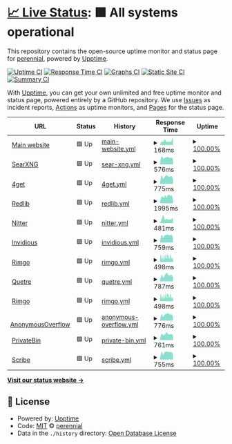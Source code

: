 # [📈 Live Status](https://status.perennialte.ch): <!--live status--> **🟩 All systems operational**

This repository contains the open-source uptime monitor and status page for [perennial](https://perennialte.ch), powered by [Upptime](https://github.com/upptime/upptime).

[![Uptime CI](https://github.com/perennialtech/upptime/workflows/Uptime%20CI/badge.svg)](https://github.com/perennialtech/upptime/actions?query=workflow%3A%22Uptime+CI%22)
[![Response Time CI](https://github.com/perennialtech/upptime/workflows/Response%20Time%20CI/badge.svg)](https://github.com/perennialtech/upptime/actions?query=workflow%3A%22Response+Time+CI%22)
[![Graphs CI](https://github.com/perennialtech/upptime/workflows/Graphs%20CI/badge.svg)](https://github.com/perennialtech/upptime/actions?query=workflow%3A%22Graphs+CI%22)
[![Static Site CI](https://github.com/perennialtech/upptime/workflows/Static%20Site%20CI/badge.svg)](https://github.com/perennialtech/upptime/actions?query=workflow%3A%22Static+Site+CI%22)
[![Summary CI](https://github.com/perennialtech/upptime/workflows/Summary%20CI/badge.svg)](https://github.com/perennialtech/upptime/actions?query=workflow%3A%22Summary+CI%22)

With [Upptime](https://upptime.js.org), you can get your own unlimited and free uptime monitor and status page, powered entirely by a GitHub repository. We use [Issues](https://github.com/perennialtech/upptime/issues) as incident reports, [Actions](https://github.com/perennialtech/upptime/actions) as uptime monitors, and [Pages](https://status.perennialte.ch) for the status page.

<!--start: status pages-->
<!-- This summary is generated by Upptime (https://github.com/upptime/upptime) -->
<!-- Do not edit this manually, your changes will be overwritten -->
<!-- prettier-ignore -->
| URL | Status | History | Response Time | Uptime |
| --- | ------ | ------- | ------------- | ------ |
| <img alt="" src="https://icons.duckduckgo.com/ip3/perennialte.ch.ico" height="13"> [Main website](https://perennialte.ch) | 🟩 Up | [main-website.yml](https://github.com/perennialtech/upptime/commits/HEAD/history/main-website.yml) | <details><summary><img alt="Response time graph" src="./graphs/main-website/response-time-week.png" height="20"> 168ms</summary><br><a href="https://perennialtech.github.io/upptime/history/main-website"><img alt="Response time 228" src="https://img.shields.io/endpoint?url=https%3A%2F%2Fraw.githubusercontent.com%2Fperennialtech%2Fupptime%2FHEAD%2Fapi%2Fmain-website%2Fresponse-time.json"></a><br><a href="https://perennialtech.github.io/upptime/history/main-website"><img alt="24-hour response time 168" src="https://img.shields.io/endpoint?url=https%3A%2F%2Fraw.githubusercontent.com%2Fperennialtech%2Fupptime%2FHEAD%2Fapi%2Fmain-website%2Fresponse-time-day.json"></a><br><a href="https://perennialtech.github.io/upptime/history/main-website"><img alt="7-day response time 168" src="https://img.shields.io/endpoint?url=https%3A%2F%2Fraw.githubusercontent.com%2Fperennialtech%2Fupptime%2FHEAD%2Fapi%2Fmain-website%2Fresponse-time-week.json"></a><br><a href="https://perennialtech.github.io/upptime/history/main-website"><img alt="30-day response time 158" src="https://img.shields.io/endpoint?url=https%3A%2F%2Fraw.githubusercontent.com%2Fperennialtech%2Fupptime%2FHEAD%2Fapi%2Fmain-website%2Fresponse-time-month.json"></a><br><a href="https://perennialtech.github.io/upptime/history/main-website"><img alt="1-year response time 228" src="https://img.shields.io/endpoint?url=https%3A%2F%2Fraw.githubusercontent.com%2Fperennialtech%2Fupptime%2FHEAD%2Fapi%2Fmain-website%2Fresponse-time-year.json"></a></details> | <details><summary><a href="https://perennialtech.github.io/upptime/history/main-website">100.00%</a></summary><a href="https://perennialtech.github.io/upptime/history/main-website"><img alt="All-time uptime 100.00%" src="https://img.shields.io/endpoint?url=https%3A%2F%2Fraw.githubusercontent.com%2Fperennialtech%2Fupptime%2FHEAD%2Fapi%2Fmain-website%2Fuptime.json"></a><br><a href="https://perennialtech.github.io/upptime/history/main-website"><img alt="24-hour uptime 100.00%" src="https://img.shields.io/endpoint?url=https%3A%2F%2Fraw.githubusercontent.com%2Fperennialtech%2Fupptime%2FHEAD%2Fapi%2Fmain-website%2Fuptime-day.json"></a><br><a href="https://perennialtech.github.io/upptime/history/main-website"><img alt="7-day uptime 100.00%" src="https://img.shields.io/endpoint?url=https%3A%2F%2Fraw.githubusercontent.com%2Fperennialtech%2Fupptime%2FHEAD%2Fapi%2Fmain-website%2Fuptime-week.json"></a><br><a href="https://perennialtech.github.io/upptime/history/main-website"><img alt="30-day uptime 100.00%" src="https://img.shields.io/endpoint?url=https%3A%2F%2Fraw.githubusercontent.com%2Fperennialtech%2Fupptime%2FHEAD%2Fapi%2Fmain-website%2Fuptime-month.json"></a><br><a href="https://perennialtech.github.io/upptime/history/main-website"><img alt="1-year uptime 100.00%" src="https://img.shields.io/endpoint?url=https%3A%2F%2Fraw.githubusercontent.com%2Fperennialtech%2Fupptime%2FHEAD%2Fapi%2Fmain-website%2Fuptime-year.json"></a></details>
| <img alt="" src="https://icons.duckduckgo.com/ip3/searx.perennialte.ch.ico" height="13"> [SearXNG](https://searx.perennialte.ch) | 🟩 Up | [sear-xng.yml](https://github.com/perennialtech/upptime/commits/HEAD/history/sear-xng.yml) | <details><summary><img alt="Response time graph" src="./graphs/sear-xng/response-time-week.png" height="20"> 576ms</summary><br><a href="https://perennialtech.github.io/upptime/history/sear-xng"><img alt="Response time 661" src="https://img.shields.io/endpoint?url=https%3A%2F%2Fraw.githubusercontent.com%2Fperennialtech%2Fupptime%2FHEAD%2Fapi%2Fsear-xng%2Fresponse-time.json"></a><br><a href="https://perennialtech.github.io/upptime/history/sear-xng"><img alt="24-hour response time 451" src="https://img.shields.io/endpoint?url=https%3A%2F%2Fraw.githubusercontent.com%2Fperennialtech%2Fupptime%2FHEAD%2Fapi%2Fsear-xng%2Fresponse-time-day.json"></a><br><a href="https://perennialtech.github.io/upptime/history/sear-xng"><img alt="7-day response time 576" src="https://img.shields.io/endpoint?url=https%3A%2F%2Fraw.githubusercontent.com%2Fperennialtech%2Fupptime%2FHEAD%2Fapi%2Fsear-xng%2Fresponse-time-week.json"></a><br><a href="https://perennialtech.github.io/upptime/history/sear-xng"><img alt="30-day response time 609" src="https://img.shields.io/endpoint?url=https%3A%2F%2Fraw.githubusercontent.com%2Fperennialtech%2Fupptime%2FHEAD%2Fapi%2Fsear-xng%2Fresponse-time-month.json"></a><br><a href="https://perennialtech.github.io/upptime/history/sear-xng"><img alt="1-year response time 661" src="https://img.shields.io/endpoint?url=https%3A%2F%2Fraw.githubusercontent.com%2Fperennialtech%2Fupptime%2FHEAD%2Fapi%2Fsear-xng%2Fresponse-time-year.json"></a></details> | <details><summary><a href="https://perennialtech.github.io/upptime/history/sear-xng">100.00%</a></summary><a href="https://perennialtech.github.io/upptime/history/sear-xng"><img alt="All-time uptime 100.00%" src="https://img.shields.io/endpoint?url=https%3A%2F%2Fraw.githubusercontent.com%2Fperennialtech%2Fupptime%2FHEAD%2Fapi%2Fsear-xng%2Fuptime.json"></a><br><a href="https://perennialtech.github.io/upptime/history/sear-xng"><img alt="24-hour uptime 100.00%" src="https://img.shields.io/endpoint?url=https%3A%2F%2Fraw.githubusercontent.com%2Fperennialtech%2Fupptime%2FHEAD%2Fapi%2Fsear-xng%2Fuptime-day.json"></a><br><a href="https://perennialtech.github.io/upptime/history/sear-xng"><img alt="7-day uptime 100.00%" src="https://img.shields.io/endpoint?url=https%3A%2F%2Fraw.githubusercontent.com%2Fperennialtech%2Fupptime%2FHEAD%2Fapi%2Fsear-xng%2Fuptime-week.json"></a><br><a href="https://perennialtech.github.io/upptime/history/sear-xng"><img alt="30-day uptime 100.00%" src="https://img.shields.io/endpoint?url=https%3A%2F%2Fraw.githubusercontent.com%2Fperennialtech%2Fupptime%2FHEAD%2Fapi%2Fsear-xng%2Fuptime-month.json"></a><br><a href="https://perennialtech.github.io/upptime/history/sear-xng"><img alt="1-year uptime 100.00%" src="https://img.shields.io/endpoint?url=https%3A%2F%2Fraw.githubusercontent.com%2Fperennialtech%2Fupptime%2FHEAD%2Fapi%2Fsear-xng%2Fuptime-year.json"></a></details>
| <img alt="" src="https://icons.duckduckgo.com/ip3/4get.perennialte.ch.ico" height="13"> [4get](https://4get.perennialte.ch) | 🟩 Up | [4get.yml](https://github.com/perennialtech/upptime/commits/HEAD/history/4get.yml) | <details><summary><img alt="Response time graph" src="./graphs/4get/response-time-week.png" height="20"> 775ms</summary><br><a href="https://perennialtech.github.io/upptime/history/4get"><img alt="Response time 999" src="https://img.shields.io/endpoint?url=https%3A%2F%2Fraw.githubusercontent.com%2Fperennialtech%2Fupptime%2FHEAD%2Fapi%2F4get%2Fresponse-time.json"></a><br><a href="https://perennialtech.github.io/upptime/history/4get"><img alt="24-hour response time 698" src="https://img.shields.io/endpoint?url=https%3A%2F%2Fraw.githubusercontent.com%2Fperennialtech%2Fupptime%2FHEAD%2Fapi%2F4get%2Fresponse-time-day.json"></a><br><a href="https://perennialtech.github.io/upptime/history/4get"><img alt="7-day response time 775" src="https://img.shields.io/endpoint?url=https%3A%2F%2Fraw.githubusercontent.com%2Fperennialtech%2Fupptime%2FHEAD%2Fapi%2F4get%2Fresponse-time-week.json"></a><br><a href="https://perennialtech.github.io/upptime/history/4get"><img alt="30-day response time 807" src="https://img.shields.io/endpoint?url=https%3A%2F%2Fraw.githubusercontent.com%2Fperennialtech%2Fupptime%2FHEAD%2Fapi%2F4get%2Fresponse-time-month.json"></a><br><a href="https://perennialtech.github.io/upptime/history/4get"><img alt="1-year response time 999" src="https://img.shields.io/endpoint?url=https%3A%2F%2Fraw.githubusercontent.com%2Fperennialtech%2Fupptime%2FHEAD%2Fapi%2F4get%2Fresponse-time-year.json"></a></details> | <details><summary><a href="https://perennialtech.github.io/upptime/history/4get">100.00%</a></summary><a href="https://perennialtech.github.io/upptime/history/4get"><img alt="All-time uptime 100.00%" src="https://img.shields.io/endpoint?url=https%3A%2F%2Fraw.githubusercontent.com%2Fperennialtech%2Fupptime%2FHEAD%2Fapi%2F4get%2Fuptime.json"></a><br><a href="https://perennialtech.github.io/upptime/history/4get"><img alt="24-hour uptime 100.00%" src="https://img.shields.io/endpoint?url=https%3A%2F%2Fraw.githubusercontent.com%2Fperennialtech%2Fupptime%2FHEAD%2Fapi%2F4get%2Fuptime-day.json"></a><br><a href="https://perennialtech.github.io/upptime/history/4get"><img alt="7-day uptime 100.00%" src="https://img.shields.io/endpoint?url=https%3A%2F%2Fraw.githubusercontent.com%2Fperennialtech%2Fupptime%2FHEAD%2Fapi%2F4get%2Fuptime-week.json"></a><br><a href="https://perennialtech.github.io/upptime/history/4get"><img alt="30-day uptime 100.00%" src="https://img.shields.io/endpoint?url=https%3A%2F%2Fraw.githubusercontent.com%2Fperennialtech%2Fupptime%2FHEAD%2Fapi%2F4get%2Fuptime-month.json"></a><br><a href="https://perennialtech.github.io/upptime/history/4get"><img alt="1-year uptime 100.00%" src="https://img.shields.io/endpoint?url=https%3A%2F%2Fraw.githubusercontent.com%2Fperennialtech%2Fupptime%2FHEAD%2Fapi%2F4get%2Fuptime-year.json"></a></details>
| <img alt="" src="https://icons.duckduckgo.com/ip3/redlib.perennialte.ch.ico" height="13"> [Redlib](https://redlib.perennialte.ch) | 🟩 Up | [redlib.yml](https://github.com/perennialtech/upptime/commits/HEAD/history/redlib.yml) | <details><summary><img alt="Response time graph" src="./graphs/redlib/response-time-week.png" height="20"> 1995ms</summary><br><a href="https://perennialtech.github.io/upptime/history/redlib"><img alt="Response time 1456" src="https://img.shields.io/endpoint?url=https%3A%2F%2Fraw.githubusercontent.com%2Fperennialtech%2Fupptime%2FHEAD%2Fapi%2Fredlib%2Fresponse-time.json"></a><br><a href="https://perennialtech.github.io/upptime/history/redlib"><img alt="24-hour response time 2946" src="https://img.shields.io/endpoint?url=https%3A%2F%2Fraw.githubusercontent.com%2Fperennialtech%2Fupptime%2FHEAD%2Fapi%2Fredlib%2Fresponse-time-day.json"></a><br><a href="https://perennialtech.github.io/upptime/history/redlib"><img alt="7-day response time 1995" src="https://img.shields.io/endpoint?url=https%3A%2F%2Fraw.githubusercontent.com%2Fperennialtech%2Fupptime%2FHEAD%2Fapi%2Fredlib%2Fresponse-time-week.json"></a><br><a href="https://perennialtech.github.io/upptime/history/redlib"><img alt="30-day response time 1631" src="https://img.shields.io/endpoint?url=https%3A%2F%2Fraw.githubusercontent.com%2Fperennialtech%2Fupptime%2FHEAD%2Fapi%2Fredlib%2Fresponse-time-month.json"></a><br><a href="https://perennialtech.github.io/upptime/history/redlib"><img alt="1-year response time 1456" src="https://img.shields.io/endpoint?url=https%3A%2F%2Fraw.githubusercontent.com%2Fperennialtech%2Fupptime%2FHEAD%2Fapi%2Fredlib%2Fresponse-time-year.json"></a></details> | <details><summary><a href="https://perennialtech.github.io/upptime/history/redlib">100.00%</a></summary><a href="https://perennialtech.github.io/upptime/history/redlib"><img alt="All-time uptime 99.97%" src="https://img.shields.io/endpoint?url=https%3A%2F%2Fraw.githubusercontent.com%2Fperennialtech%2Fupptime%2FHEAD%2Fapi%2Fredlib%2Fuptime.json"></a><br><a href="https://perennialtech.github.io/upptime/history/redlib"><img alt="24-hour uptime 100.00%" src="https://img.shields.io/endpoint?url=https%3A%2F%2Fraw.githubusercontent.com%2Fperennialtech%2Fupptime%2FHEAD%2Fapi%2Fredlib%2Fuptime-day.json"></a><br><a href="https://perennialtech.github.io/upptime/history/redlib"><img alt="7-day uptime 100.00%" src="https://img.shields.io/endpoint?url=https%3A%2F%2Fraw.githubusercontent.com%2Fperennialtech%2Fupptime%2FHEAD%2Fapi%2Fredlib%2Fuptime-week.json"></a><br><a href="https://perennialtech.github.io/upptime/history/redlib"><img alt="30-day uptime 99.93%" src="https://img.shields.io/endpoint?url=https%3A%2F%2Fraw.githubusercontent.com%2Fperennialtech%2Fupptime%2FHEAD%2Fapi%2Fredlib%2Fuptime-month.json"></a><br><a href="https://perennialtech.github.io/upptime/history/redlib"><img alt="1-year uptime 99.97%" src="https://img.shields.io/endpoint?url=https%3A%2F%2Fraw.githubusercontent.com%2Fperennialtech%2Fupptime%2FHEAD%2Fapi%2Fredlib%2Fuptime-year.json"></a></details>
| <img alt="" src="https://icons.duckduckgo.com/ip3/nitter.perennialte.ch.ico" height="13"> [Nitter](https://nitter.perennialte.ch) | 🟩 Up | [nitter.yml](https://github.com/perennialtech/upptime/commits/HEAD/history/nitter.yml) | <details><summary><img alt="Response time graph" src="./graphs/nitter/response-time-week.png" height="20"> 481ms</summary><br><a href="https://perennialtech.github.io/upptime/history/nitter"><img alt="Response time 859" src="https://img.shields.io/endpoint?url=https%3A%2F%2Fraw.githubusercontent.com%2Fperennialtech%2Fupptime%2FHEAD%2Fapi%2Fnitter%2Fresponse-time.json"></a><br><a href="https://perennialtech.github.io/upptime/history/nitter"><img alt="24-hour response time 649" src="https://img.shields.io/endpoint?url=https%3A%2F%2Fraw.githubusercontent.com%2Fperennialtech%2Fupptime%2FHEAD%2Fapi%2Fnitter%2Fresponse-time-day.json"></a><br><a href="https://perennialtech.github.io/upptime/history/nitter"><img alt="7-day response time 481" src="https://img.shields.io/endpoint?url=https%3A%2F%2Fraw.githubusercontent.com%2Fperennialtech%2Fupptime%2FHEAD%2Fapi%2Fnitter%2Fresponse-time-week.json"></a><br><a href="https://perennialtech.github.io/upptime/history/nitter"><img alt="30-day response time 419" src="https://img.shields.io/endpoint?url=https%3A%2F%2Fraw.githubusercontent.com%2Fperennialtech%2Fupptime%2FHEAD%2Fapi%2Fnitter%2Fresponse-time-month.json"></a><br><a href="https://perennialtech.github.io/upptime/history/nitter"><img alt="1-year response time 859" src="https://img.shields.io/endpoint?url=https%3A%2F%2Fraw.githubusercontent.com%2Fperennialtech%2Fupptime%2FHEAD%2Fapi%2Fnitter%2Fresponse-time-year.json"></a></details> | <details><summary><a href="https://perennialtech.github.io/upptime/history/nitter">100.00%</a></summary><a href="https://perennialtech.github.io/upptime/history/nitter"><img alt="All-time uptime 99.98%" src="https://img.shields.io/endpoint?url=https%3A%2F%2Fraw.githubusercontent.com%2Fperennialtech%2Fupptime%2FHEAD%2Fapi%2Fnitter%2Fuptime.json"></a><br><a href="https://perennialtech.github.io/upptime/history/nitter"><img alt="24-hour uptime 100.00%" src="https://img.shields.io/endpoint?url=https%3A%2F%2Fraw.githubusercontent.com%2Fperennialtech%2Fupptime%2FHEAD%2Fapi%2Fnitter%2Fuptime-day.json"></a><br><a href="https://perennialtech.github.io/upptime/history/nitter"><img alt="7-day uptime 100.00%" src="https://img.shields.io/endpoint?url=https%3A%2F%2Fraw.githubusercontent.com%2Fperennialtech%2Fupptime%2FHEAD%2Fapi%2Fnitter%2Fuptime-week.json"></a><br><a href="https://perennialtech.github.io/upptime/history/nitter"><img alt="30-day uptime 100.00%" src="https://img.shields.io/endpoint?url=https%3A%2F%2Fraw.githubusercontent.com%2Fperennialtech%2Fupptime%2FHEAD%2Fapi%2Fnitter%2Fuptime-month.json"></a><br><a href="https://perennialtech.github.io/upptime/history/nitter"><img alt="1-year uptime 99.98%" src="https://img.shields.io/endpoint?url=https%3A%2F%2Fraw.githubusercontent.com%2Fperennialtech%2Fupptime%2FHEAD%2Fapi%2Fnitter%2Fuptime-year.json"></a></details>
| <img alt="" src="https://icons.duckduckgo.com/ip3/invidious.perennialte.ch.ico" height="13"> [Invidious](https://invidious.perennialte.ch) | 🟩 Up | [invidious.yml](https://github.com/perennialtech/upptime/commits/HEAD/history/invidious.yml) | <details><summary><img alt="Response time graph" src="./graphs/invidious/response-time-week.png" height="20"> 759ms</summary><br><a href="https://perennialtech.github.io/upptime/history/invidious"><img alt="Response time 1062" src="https://img.shields.io/endpoint?url=https%3A%2F%2Fraw.githubusercontent.com%2Fperennialtech%2Fupptime%2FHEAD%2Fapi%2Finvidious%2Fresponse-time.json"></a><br><a href="https://perennialtech.github.io/upptime/history/invidious"><img alt="24-hour response time 699" src="https://img.shields.io/endpoint?url=https%3A%2F%2Fraw.githubusercontent.com%2Fperennialtech%2Fupptime%2FHEAD%2Fapi%2Finvidious%2Fresponse-time-day.json"></a><br><a href="https://perennialtech.github.io/upptime/history/invidious"><img alt="7-day response time 759" src="https://img.shields.io/endpoint?url=https%3A%2F%2Fraw.githubusercontent.com%2Fperennialtech%2Fupptime%2FHEAD%2Fapi%2Finvidious%2Fresponse-time-week.json"></a><br><a href="https://perennialtech.github.io/upptime/history/invidious"><img alt="30-day response time 1193" src="https://img.shields.io/endpoint?url=https%3A%2F%2Fraw.githubusercontent.com%2Fperennialtech%2Fupptime%2FHEAD%2Fapi%2Finvidious%2Fresponse-time-month.json"></a><br><a href="https://perennialtech.github.io/upptime/history/invidious"><img alt="1-year response time 1062" src="https://img.shields.io/endpoint?url=https%3A%2F%2Fraw.githubusercontent.com%2Fperennialtech%2Fupptime%2FHEAD%2Fapi%2Finvidious%2Fresponse-time-year.json"></a></details> | <details><summary><a href="https://perennialtech.github.io/upptime/history/invidious">100.00%</a></summary><a href="https://perennialtech.github.io/upptime/history/invidious"><img alt="All-time uptime 99.99%" src="https://img.shields.io/endpoint?url=https%3A%2F%2Fraw.githubusercontent.com%2Fperennialtech%2Fupptime%2FHEAD%2Fapi%2Finvidious%2Fuptime.json"></a><br><a href="https://perennialtech.github.io/upptime/history/invidious"><img alt="24-hour uptime 100.00%" src="https://img.shields.io/endpoint?url=https%3A%2F%2Fraw.githubusercontent.com%2Fperennialtech%2Fupptime%2FHEAD%2Fapi%2Finvidious%2Fuptime-day.json"></a><br><a href="https://perennialtech.github.io/upptime/history/invidious"><img alt="7-day uptime 100.00%" src="https://img.shields.io/endpoint?url=https%3A%2F%2Fraw.githubusercontent.com%2Fperennialtech%2Fupptime%2FHEAD%2Fapi%2Finvidious%2Fuptime-week.json"></a><br><a href="https://perennialtech.github.io/upptime/history/invidious"><img alt="30-day uptime 100.00%" src="https://img.shields.io/endpoint?url=https%3A%2F%2Fraw.githubusercontent.com%2Fperennialtech%2Fupptime%2FHEAD%2Fapi%2Finvidious%2Fuptime-month.json"></a><br><a href="https://perennialtech.github.io/upptime/history/invidious"><img alt="1-year uptime 99.99%" src="https://img.shields.io/endpoint?url=https%3A%2F%2Fraw.githubusercontent.com%2Fperennialtech%2Fupptime%2FHEAD%2Fapi%2Finvidious%2Fuptime-year.json"></a></details>
| <img alt="" src="https://icons.duckduckgo.com/ip3/rimgo.perennialte.ch.ico" height="13"> [Rimgo](https://rimgo.perennialte.ch) | 🟩 Up | [rimgo.yml](https://github.com/perennialtech/upptime/commits/HEAD/history/rimgo.yml) | <details><summary><img alt="Response time graph" src="./graphs/rimgo/response-time-week.png" height="20"> 498ms</summary><br><a href="https://perennialtech.github.io/upptime/history/rimgo"><img alt="Response time 573" src="https://img.shields.io/endpoint?url=https%3A%2F%2Fraw.githubusercontent.com%2Fperennialtech%2Fupptime%2FHEAD%2Fapi%2Frimgo%2Fresponse-time.json"></a><br><a href="https://perennialtech.github.io/upptime/history/rimgo"><img alt="24-hour response time 449" src="https://img.shields.io/endpoint?url=https%3A%2F%2Fraw.githubusercontent.com%2Fperennialtech%2Fupptime%2FHEAD%2Fapi%2Frimgo%2Fresponse-time-day.json"></a><br><a href="https://perennialtech.github.io/upptime/history/rimgo"><img alt="7-day response time 498" src="https://img.shields.io/endpoint?url=https%3A%2F%2Fraw.githubusercontent.com%2Fperennialtech%2Fupptime%2FHEAD%2Fapi%2Frimgo%2Fresponse-time-week.json"></a><br><a href="https://perennialtech.github.io/upptime/history/rimgo"><img alt="30-day response time 520" src="https://img.shields.io/endpoint?url=https%3A%2F%2Fraw.githubusercontent.com%2Fperennialtech%2Fupptime%2FHEAD%2Fapi%2Frimgo%2Fresponse-time-month.json"></a><br><a href="https://perennialtech.github.io/upptime/history/rimgo"><img alt="1-year response time 573" src="https://img.shields.io/endpoint?url=https%3A%2F%2Fraw.githubusercontent.com%2Fperennialtech%2Fupptime%2FHEAD%2Fapi%2Frimgo%2Fresponse-time-year.json"></a></details> | <details><summary><a href="https://perennialtech.github.io/upptime/history/rimgo">100.00%</a></summary><a href="https://perennialtech.github.io/upptime/history/rimgo"><img alt="All-time uptime 99.92%" src="https://img.shields.io/endpoint?url=https%3A%2F%2Fraw.githubusercontent.com%2Fperennialtech%2Fupptime%2FHEAD%2Fapi%2Frimgo%2Fuptime.json"></a><br><a href="https://perennialtech.github.io/upptime/history/rimgo"><img alt="24-hour uptime 100.00%" src="https://img.shields.io/endpoint?url=https%3A%2F%2Fraw.githubusercontent.com%2Fperennialtech%2Fupptime%2FHEAD%2Fapi%2Frimgo%2Fuptime-day.json"></a><br><a href="https://perennialtech.github.io/upptime/history/rimgo"><img alt="7-day uptime 100.00%" src="https://img.shields.io/endpoint?url=https%3A%2F%2Fraw.githubusercontent.com%2Fperennialtech%2Fupptime%2FHEAD%2Fapi%2Frimgo%2Fuptime-week.json"></a><br><a href="https://perennialtech.github.io/upptime/history/rimgo"><img alt="30-day uptime 100.00%" src="https://img.shields.io/endpoint?url=https%3A%2F%2Fraw.githubusercontent.com%2Fperennialtech%2Fupptime%2FHEAD%2Fapi%2Frimgo%2Fuptime-month.json"></a><br><a href="https://perennialtech.github.io/upptime/history/rimgo"><img alt="1-year uptime 99.92%" src="https://img.shields.io/endpoint?url=https%3A%2F%2Fraw.githubusercontent.com%2Fperennialtech%2Fupptime%2FHEAD%2Fapi%2Frimgo%2Fuptime-year.json"></a></details>
| <img alt="" src="https://icons.duckduckgo.com/ip3/quetre.perennialte.ch.ico" height="13"> [Quetre](https://quetre.perennialte.ch) | 🟩 Up | [quetre.yml](https://github.com/perennialtech/upptime/commits/HEAD/history/quetre.yml) | <details><summary><img alt="Response time graph" src="./graphs/quetre/response-time-week.png" height="20"> 787ms</summary><br><a href="https://perennialtech.github.io/upptime/history/quetre"><img alt="Response time 799" src="https://img.shields.io/endpoint?url=https%3A%2F%2Fraw.githubusercontent.com%2Fperennialtech%2Fupptime%2FHEAD%2Fapi%2Fquetre%2Fresponse-time.json"></a><br><a href="https://perennialtech.github.io/upptime/history/quetre"><img alt="24-hour response time 676" src="https://img.shields.io/endpoint?url=https%3A%2F%2Fraw.githubusercontent.com%2Fperennialtech%2Fupptime%2FHEAD%2Fapi%2Fquetre%2Fresponse-time-day.json"></a><br><a href="https://perennialtech.github.io/upptime/history/quetre"><img alt="7-day response time 787" src="https://img.shields.io/endpoint?url=https%3A%2F%2Fraw.githubusercontent.com%2Fperennialtech%2Fupptime%2FHEAD%2Fapi%2Fquetre%2Fresponse-time-week.json"></a><br><a href="https://perennialtech.github.io/upptime/history/quetre"><img alt="30-day response time 795" src="https://img.shields.io/endpoint?url=https%3A%2F%2Fraw.githubusercontent.com%2Fperennialtech%2Fupptime%2FHEAD%2Fapi%2Fquetre%2Fresponse-time-month.json"></a><br><a href="https://perennialtech.github.io/upptime/history/quetre"><img alt="1-year response time 799" src="https://img.shields.io/endpoint?url=https%3A%2F%2Fraw.githubusercontent.com%2Fperennialtech%2Fupptime%2FHEAD%2Fapi%2Fquetre%2Fresponse-time-year.json"></a></details> | <details><summary><a href="https://perennialtech.github.io/upptime/history/quetre">100.00%</a></summary><a href="https://perennialtech.github.io/upptime/history/quetre"><img alt="All-time uptime 99.99%" src="https://img.shields.io/endpoint?url=https%3A%2F%2Fraw.githubusercontent.com%2Fperennialtech%2Fupptime%2FHEAD%2Fapi%2Fquetre%2Fuptime.json"></a><br><a href="https://perennialtech.github.io/upptime/history/quetre"><img alt="24-hour uptime 100.00%" src="https://img.shields.io/endpoint?url=https%3A%2F%2Fraw.githubusercontent.com%2Fperennialtech%2Fupptime%2FHEAD%2Fapi%2Fquetre%2Fuptime-day.json"></a><br><a href="https://perennialtech.github.io/upptime/history/quetre"><img alt="7-day uptime 100.00%" src="https://img.shields.io/endpoint?url=https%3A%2F%2Fraw.githubusercontent.com%2Fperennialtech%2Fupptime%2FHEAD%2Fapi%2Fquetre%2Fuptime-week.json"></a><br><a href="https://perennialtech.github.io/upptime/history/quetre"><img alt="30-day uptime 100.00%" src="https://img.shields.io/endpoint?url=https%3A%2F%2Fraw.githubusercontent.com%2Fperennialtech%2Fupptime%2FHEAD%2Fapi%2Fquetre%2Fuptime-month.json"></a><br><a href="https://perennialtech.github.io/upptime/history/quetre"><img alt="1-year uptime 99.99%" src="https://img.shields.io/endpoint?url=https%3A%2F%2Fraw.githubusercontent.com%2Fperennialtech%2Fupptime%2FHEAD%2Fapi%2Fquetre%2Fuptime-year.json"></a></details>
| <img alt="" src="https://icons.duckduckgo.com/ip3/rimgo.perennialte.ch.ico" height="13"> [Rimgo](https://rimgo.perennialte.ch) | 🟩 Up | [rimgo.yml](https://github.com/perennialtech/upptime/commits/HEAD/history/rimgo.yml) | <details><summary><img alt="Response time graph" src="./graphs/rimgo/response-time-week.png" height="20"> 498ms</summary><br><a href="https://perennialtech.github.io/upptime/history/rimgo"><img alt="Response time 573" src="https://img.shields.io/endpoint?url=https%3A%2F%2Fraw.githubusercontent.com%2Fperennialtech%2Fupptime%2FHEAD%2Fapi%2Frimgo%2Fresponse-time.json"></a><br><a href="https://perennialtech.github.io/upptime/history/rimgo"><img alt="24-hour response time 449" src="https://img.shields.io/endpoint?url=https%3A%2F%2Fraw.githubusercontent.com%2Fperennialtech%2Fupptime%2FHEAD%2Fapi%2Frimgo%2Fresponse-time-day.json"></a><br><a href="https://perennialtech.github.io/upptime/history/rimgo"><img alt="7-day response time 498" src="https://img.shields.io/endpoint?url=https%3A%2F%2Fraw.githubusercontent.com%2Fperennialtech%2Fupptime%2FHEAD%2Fapi%2Frimgo%2Fresponse-time-week.json"></a><br><a href="https://perennialtech.github.io/upptime/history/rimgo"><img alt="30-day response time 520" src="https://img.shields.io/endpoint?url=https%3A%2F%2Fraw.githubusercontent.com%2Fperennialtech%2Fupptime%2FHEAD%2Fapi%2Frimgo%2Fresponse-time-month.json"></a><br><a href="https://perennialtech.github.io/upptime/history/rimgo"><img alt="1-year response time 573" src="https://img.shields.io/endpoint?url=https%3A%2F%2Fraw.githubusercontent.com%2Fperennialtech%2Fupptime%2FHEAD%2Fapi%2Frimgo%2Fresponse-time-year.json"></a></details> | <details><summary><a href="https://perennialtech.github.io/upptime/history/rimgo">100.00%</a></summary><a href="https://perennialtech.github.io/upptime/history/rimgo"><img alt="All-time uptime 99.92%" src="https://img.shields.io/endpoint?url=https%3A%2F%2Fraw.githubusercontent.com%2Fperennialtech%2Fupptime%2FHEAD%2Fapi%2Frimgo%2Fuptime.json"></a><br><a href="https://perennialtech.github.io/upptime/history/rimgo"><img alt="24-hour uptime 100.00%" src="https://img.shields.io/endpoint?url=https%3A%2F%2Fraw.githubusercontent.com%2Fperennialtech%2Fupptime%2FHEAD%2Fapi%2Frimgo%2Fuptime-day.json"></a><br><a href="https://perennialtech.github.io/upptime/history/rimgo"><img alt="7-day uptime 100.00%" src="https://img.shields.io/endpoint?url=https%3A%2F%2Fraw.githubusercontent.com%2Fperennialtech%2Fupptime%2FHEAD%2Fapi%2Frimgo%2Fuptime-week.json"></a><br><a href="https://perennialtech.github.io/upptime/history/rimgo"><img alt="30-day uptime 100.00%" src="https://img.shields.io/endpoint?url=https%3A%2F%2Fraw.githubusercontent.com%2Fperennialtech%2Fupptime%2FHEAD%2Fapi%2Frimgo%2Fuptime-month.json"></a><br><a href="https://perennialtech.github.io/upptime/history/rimgo"><img alt="1-year uptime 99.92%" src="https://img.shields.io/endpoint?url=https%3A%2F%2Fraw.githubusercontent.com%2Fperennialtech%2Fupptime%2FHEAD%2Fapi%2Frimgo%2Fuptime-year.json"></a></details>
| <img alt="" src="https://icons.duckduckgo.com/ip3/overflow.perennialte.ch.ico" height="13"> [AnonymousOverflow](https://overflow.perennialte.ch) | 🟩 Up | [anonymous-overflow.yml](https://github.com/perennialtech/upptime/commits/HEAD/history/anonymous-overflow.yml) | <details><summary><img alt="Response time graph" src="./graphs/anonymous-overflow/response-time-week.png" height="20"> 776ms</summary><br><a href="https://perennialtech.github.io/upptime/history/anonymous-overflow"><img alt="Response time 790" src="https://img.shields.io/endpoint?url=https%3A%2F%2Fraw.githubusercontent.com%2Fperennialtech%2Fupptime%2FHEAD%2Fapi%2Fanonymous-overflow%2Fresponse-time.json"></a><br><a href="https://perennialtech.github.io/upptime/history/anonymous-overflow"><img alt="24-hour response time 683" src="https://img.shields.io/endpoint?url=https%3A%2F%2Fraw.githubusercontent.com%2Fperennialtech%2Fupptime%2FHEAD%2Fapi%2Fanonymous-overflow%2Fresponse-time-day.json"></a><br><a href="https://perennialtech.github.io/upptime/history/anonymous-overflow"><img alt="7-day response time 776" src="https://img.shields.io/endpoint?url=https%3A%2F%2Fraw.githubusercontent.com%2Fperennialtech%2Fupptime%2FHEAD%2Fapi%2Fanonymous-overflow%2Fresponse-time-week.json"></a><br><a href="https://perennialtech.github.io/upptime/history/anonymous-overflow"><img alt="30-day response time 806" src="https://img.shields.io/endpoint?url=https%3A%2F%2Fraw.githubusercontent.com%2Fperennialtech%2Fupptime%2FHEAD%2Fapi%2Fanonymous-overflow%2Fresponse-time-month.json"></a><br><a href="https://perennialtech.github.io/upptime/history/anonymous-overflow"><img alt="1-year response time 790" src="https://img.shields.io/endpoint?url=https%3A%2F%2Fraw.githubusercontent.com%2Fperennialtech%2Fupptime%2FHEAD%2Fapi%2Fanonymous-overflow%2Fresponse-time-year.json"></a></details> | <details><summary><a href="https://perennialtech.github.io/upptime/history/anonymous-overflow">100.00%</a></summary><a href="https://perennialtech.github.io/upptime/history/anonymous-overflow"><img alt="All-time uptime 100.00%" src="https://img.shields.io/endpoint?url=https%3A%2F%2Fraw.githubusercontent.com%2Fperennialtech%2Fupptime%2FHEAD%2Fapi%2Fanonymous-overflow%2Fuptime.json"></a><br><a href="https://perennialtech.github.io/upptime/history/anonymous-overflow"><img alt="24-hour uptime 100.00%" src="https://img.shields.io/endpoint?url=https%3A%2F%2Fraw.githubusercontent.com%2Fperennialtech%2Fupptime%2FHEAD%2Fapi%2Fanonymous-overflow%2Fuptime-day.json"></a><br><a href="https://perennialtech.github.io/upptime/history/anonymous-overflow"><img alt="7-day uptime 100.00%" src="https://img.shields.io/endpoint?url=https%3A%2F%2Fraw.githubusercontent.com%2Fperennialtech%2Fupptime%2FHEAD%2Fapi%2Fanonymous-overflow%2Fuptime-week.json"></a><br><a href="https://perennialtech.github.io/upptime/history/anonymous-overflow"><img alt="30-day uptime 100.00%" src="https://img.shields.io/endpoint?url=https%3A%2F%2Fraw.githubusercontent.com%2Fperennialtech%2Fupptime%2FHEAD%2Fapi%2Fanonymous-overflow%2Fuptime-month.json"></a><br><a href="https://perennialtech.github.io/upptime/history/anonymous-overflow"><img alt="1-year uptime 100.00%" src="https://img.shields.io/endpoint?url=https%3A%2F%2Fraw.githubusercontent.com%2Fperennialtech%2Fupptime%2FHEAD%2Fapi%2Fanonymous-overflow%2Fuptime-year.json"></a></details>
| <img alt="" src="https://icons.duckduckgo.com/ip3/privatebin.perennialte.ch.ico" height="13"> [PrivateBin](https://privatebin.perennialte.ch) | 🟩 Up | [private-bin.yml](https://github.com/perennialtech/upptime/commits/HEAD/history/private-bin.yml) | <details><summary><img alt="Response time graph" src="./graphs/private-bin/response-time-week.png" height="20"> 761ms</summary><br><a href="https://perennialtech.github.io/upptime/history/private-bin"><img alt="Response time 790" src="https://img.shields.io/endpoint?url=https%3A%2F%2Fraw.githubusercontent.com%2Fperennialtech%2Fupptime%2FHEAD%2Fapi%2Fprivate-bin%2Fresponse-time.json"></a><br><a href="https://perennialtech.github.io/upptime/history/private-bin"><img alt="24-hour response time 569" src="https://img.shields.io/endpoint?url=https%3A%2F%2Fraw.githubusercontent.com%2Fperennialtech%2Fupptime%2FHEAD%2Fapi%2Fprivate-bin%2Fresponse-time-day.json"></a><br><a href="https://perennialtech.github.io/upptime/history/private-bin"><img alt="7-day response time 761" src="https://img.shields.io/endpoint?url=https%3A%2F%2Fraw.githubusercontent.com%2Fperennialtech%2Fupptime%2FHEAD%2Fapi%2Fprivate-bin%2Fresponse-time-week.json"></a><br><a href="https://perennialtech.github.io/upptime/history/private-bin"><img alt="30-day response time 760" src="https://img.shields.io/endpoint?url=https%3A%2F%2Fraw.githubusercontent.com%2Fperennialtech%2Fupptime%2FHEAD%2Fapi%2Fprivate-bin%2Fresponse-time-month.json"></a><br><a href="https://perennialtech.github.io/upptime/history/private-bin"><img alt="1-year response time 790" src="https://img.shields.io/endpoint?url=https%3A%2F%2Fraw.githubusercontent.com%2Fperennialtech%2Fupptime%2FHEAD%2Fapi%2Fprivate-bin%2Fresponse-time-year.json"></a></details> | <details><summary><a href="https://perennialtech.github.io/upptime/history/private-bin">100.00%</a></summary><a href="https://perennialtech.github.io/upptime/history/private-bin"><img alt="All-time uptime 100.00%" src="https://img.shields.io/endpoint?url=https%3A%2F%2Fraw.githubusercontent.com%2Fperennialtech%2Fupptime%2FHEAD%2Fapi%2Fprivate-bin%2Fuptime.json"></a><br><a href="https://perennialtech.github.io/upptime/history/private-bin"><img alt="24-hour uptime 100.00%" src="https://img.shields.io/endpoint?url=https%3A%2F%2Fraw.githubusercontent.com%2Fperennialtech%2Fupptime%2FHEAD%2Fapi%2Fprivate-bin%2Fuptime-day.json"></a><br><a href="https://perennialtech.github.io/upptime/history/private-bin"><img alt="7-day uptime 100.00%" src="https://img.shields.io/endpoint?url=https%3A%2F%2Fraw.githubusercontent.com%2Fperennialtech%2Fupptime%2FHEAD%2Fapi%2Fprivate-bin%2Fuptime-week.json"></a><br><a href="https://perennialtech.github.io/upptime/history/private-bin"><img alt="30-day uptime 100.00%" src="https://img.shields.io/endpoint?url=https%3A%2F%2Fraw.githubusercontent.com%2Fperennialtech%2Fupptime%2FHEAD%2Fapi%2Fprivate-bin%2Fuptime-month.json"></a><br><a href="https://perennialtech.github.io/upptime/history/private-bin"><img alt="1-year uptime 100.00%" src="https://img.shields.io/endpoint?url=https%3A%2F%2Fraw.githubusercontent.com%2Fperennialtech%2Fupptime%2FHEAD%2Fapi%2Fprivate-bin%2Fuptime-year.json"></a></details>
| <img alt="" src="https://icons.duckduckgo.com/ip3/scribe.perennialte.ch.ico" height="13"> [Scribe](https://scribe.perennialte.ch) | 🟩 Up | [scribe.yml](https://github.com/perennialtech/upptime/commits/HEAD/history/scribe.yml) | <details><summary><img alt="Response time graph" src="./graphs/scribe/response-time-week.png" height="20"> 755ms</summary><br><a href="https://perennialtech.github.io/upptime/history/scribe"><img alt="Response time 810" src="https://img.shields.io/endpoint?url=https%3A%2F%2Fraw.githubusercontent.com%2Fperennialtech%2Fupptime%2FHEAD%2Fapi%2Fscribe%2Fresponse-time.json"></a><br><a href="https://perennialtech.github.io/upptime/history/scribe"><img alt="24-hour response time 721" src="https://img.shields.io/endpoint?url=https%3A%2F%2Fraw.githubusercontent.com%2Fperennialtech%2Fupptime%2FHEAD%2Fapi%2Fscribe%2Fresponse-time-day.json"></a><br><a href="https://perennialtech.github.io/upptime/history/scribe"><img alt="7-day response time 755" src="https://img.shields.io/endpoint?url=https%3A%2F%2Fraw.githubusercontent.com%2Fperennialtech%2Fupptime%2FHEAD%2Fapi%2Fscribe%2Fresponse-time-week.json"></a><br><a href="https://perennialtech.github.io/upptime/history/scribe"><img alt="30-day response time 776" src="https://img.shields.io/endpoint?url=https%3A%2F%2Fraw.githubusercontent.com%2Fperennialtech%2Fupptime%2FHEAD%2Fapi%2Fscribe%2Fresponse-time-month.json"></a><br><a href="https://perennialtech.github.io/upptime/history/scribe"><img alt="1-year response time 810" src="https://img.shields.io/endpoint?url=https%3A%2F%2Fraw.githubusercontent.com%2Fperennialtech%2Fupptime%2FHEAD%2Fapi%2Fscribe%2Fresponse-time-year.json"></a></details> | <details><summary><a href="https://perennialtech.github.io/upptime/history/scribe">100.00%</a></summary><a href="https://perennialtech.github.io/upptime/history/scribe"><img alt="All-time uptime 99.97%" src="https://img.shields.io/endpoint?url=https%3A%2F%2Fraw.githubusercontent.com%2Fperennialtech%2Fupptime%2FHEAD%2Fapi%2Fscribe%2Fuptime.json"></a><br><a href="https://perennialtech.github.io/upptime/history/scribe"><img alt="24-hour uptime 100.00%" src="https://img.shields.io/endpoint?url=https%3A%2F%2Fraw.githubusercontent.com%2Fperennialtech%2Fupptime%2FHEAD%2Fapi%2Fscribe%2Fuptime-day.json"></a><br><a href="https://perennialtech.github.io/upptime/history/scribe"><img alt="7-day uptime 100.00%" src="https://img.shields.io/endpoint?url=https%3A%2F%2Fraw.githubusercontent.com%2Fperennialtech%2Fupptime%2FHEAD%2Fapi%2Fscribe%2Fuptime-week.json"></a><br><a href="https://perennialtech.github.io/upptime/history/scribe"><img alt="30-day uptime 99.94%" src="https://img.shields.io/endpoint?url=https%3A%2F%2Fraw.githubusercontent.com%2Fperennialtech%2Fupptime%2FHEAD%2Fapi%2Fscribe%2Fuptime-month.json"></a><br><a href="https://perennialtech.github.io/upptime/history/scribe"><img alt="1-year uptime 99.97%" src="https://img.shields.io/endpoint?url=https%3A%2F%2Fraw.githubusercontent.com%2Fperennialtech%2Fupptime%2FHEAD%2Fapi%2Fscribe%2Fuptime-year.json"></a></details>

<!--end: status pages-->

[**Visit our status website →**](https://status.perennialte.ch)

## 📄 License

- Powered by: [Upptime](https://github.com/upptime/upptime)
- Code: [MIT](./LICENSE) © [perennial](https://perennialte.ch)
- Data in the `./history` directory: [Open Database License](https://opendatacommons.org/licenses/odbl/1-0/)

